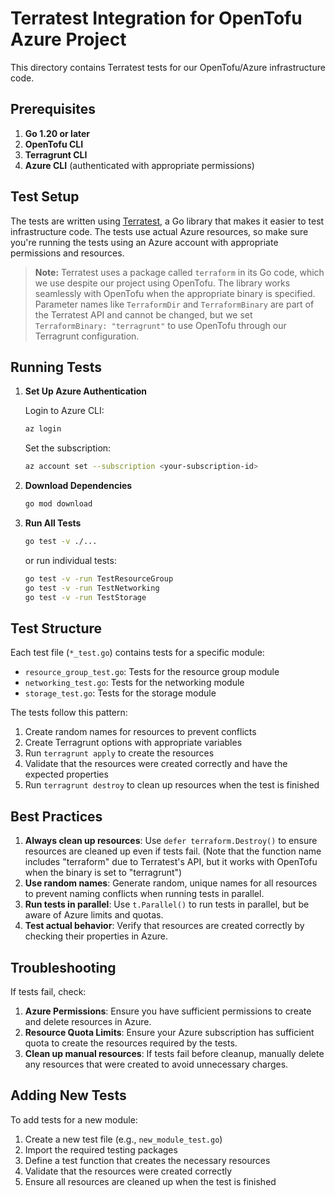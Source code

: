 # Terratest Integration for OpenTofu Azure Project

This directory contains Terratest tests for our OpenTofu/Azure infrastructure code.

## Prerequisites

1. **Go 1.20 or later**
2. **OpenTofu CLI**
3. **Terragrunt CLI**
4. **Azure CLI** (authenticated with appropriate permissions)

## Test Setup

The tests are written using [Terratest](https://terratest.gruntwork.io/), a Go library that makes it easier to test infrastructure code. The tests use actual Azure resources, so make sure you're running the tests using an Azure account with appropriate permissions and resources.

> **Note:** Terratest uses a package called `terraform` in its Go code, which we use despite our project using OpenTofu. The library works seamlessly with OpenTofu when the appropriate binary is specified. Parameter names like `TerraformDir` and `TerraformBinary` are part of the Terratest API and cannot be changed, but we set `TerraformBinary: "terragrunt"` to use OpenTofu through our Terragrunt configuration.

## Running Tests

1. **Set Up Azure Authentication**

   Login to Azure CLI:

   ```bash
   az login
   ```

   Set the subscription:

   ```bash
   az account set --subscription <your-subscription-id>
   ```

2. **Download Dependencies**

   ```bash
   go mod download
   ```

3. **Run All Tests**

   ```bash
   go test -v ./...
   ```

   or run individual tests:

   ```bash
   go test -v -run TestResourceGroup
   go test -v -run TestNetworking
   go test -v -run TestStorage
   ```

## Test Structure

Each test file (`*_test.go`) contains tests for a specific module:

- `resource_group_test.go`: Tests for the resource group module
- `networking_test.go`: Tests for the networking module
- `storage_test.go`: Tests for the storage module

The tests follow this pattern:

1. Create random names for resources to prevent conflicts
2. Create Terragrunt options with appropriate variables
3. Run `terragrunt apply` to create the resources
4. Validate that the resources were created correctly and have the expected properties
5. Run `terragrunt destroy` to clean up resources when the test is finished

## Best Practices

1. **Always clean up resources**: Use `defer terraform.Destroy()` to ensure resources are cleaned up even if tests fail. (Note that the function name includes "terraform" due to Terratest's API, but it works with OpenTofu when the binary is set to "terragrunt")
2. **Use random names**: Generate random, unique names for all resources to prevent naming conflicts when running tests in parallel.
3. **Run tests in parallel**: Use `t.Parallel()` to run tests in parallel, but be aware of Azure limits and quotas.
4. **Test actual behavior**: Verify that resources are created correctly by checking their properties in Azure.

## Troubleshooting

If tests fail, check:

1. **Azure Permissions**: Ensure you have sufficient permissions to create and delete resources in Azure.
2. **Resource Quota Limits**: Ensure your Azure subscription has sufficient quota to create the resources required by the tests.
3. **Clean up manual resources**: If tests fail before cleanup, manually delete any resources that were created to avoid unnecessary charges.

## Adding New Tests

To add tests for a new module:

1. Create a new test file (e.g., `new_module_test.go`)
2. Import the required testing packages
3. Define a test function that creates the necessary resources
4. Validate that the resources were created correctly
5. Ensure all resources are cleaned up when the test is finished
